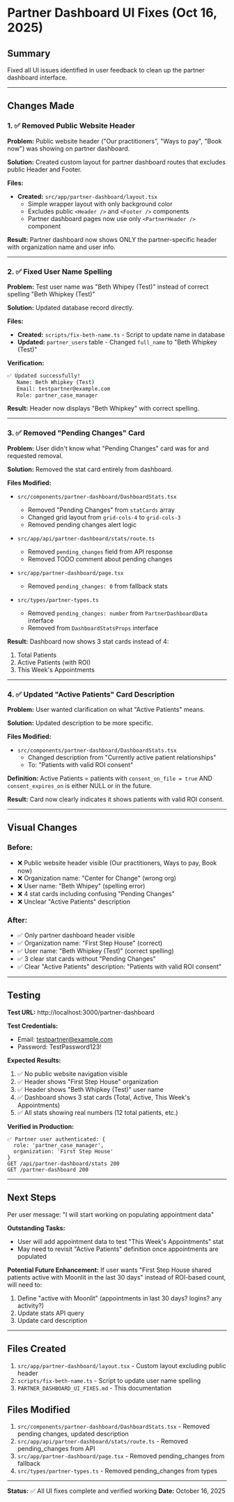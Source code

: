 # Partner Dashboard UI Fixes (Oct 16, 2025)

## Summary

Fixed all UI issues identified in user feedback to clean up the partner dashboard interface.

---

## Changes Made

### 1. ✅ Removed Public Website Header

**Problem:** Public website header ("Our practitioners", "Ways to pay", "Book now") was showing on partner dashboard.

**Solution:** Created custom layout for partner dashboard routes that excludes public Header and Footer.

**Files:**
- **Created:** `src/app/partner-dashboard/layout.tsx`
  - Simple wrapper layout with only background color
  - Excludes public `<Header />` and `<Footer />` components
  - Partner dashboard pages now use only `<PartnerHeader />` component

**Result:** Partner dashboard now shows ONLY the partner-specific header with organization name and user info.

---

### 2. ✅ Fixed User Name Spelling

**Problem:** Test user name was "Beth Whipey (Test)" instead of correct spelling "Beth Whipkey (Test)"

**Solution:** Updated database record directly.

**Files:**
- **Created:** `scripts/fix-beth-name.ts` - Script to update name in database
- **Updated:** `partner_users` table - Changed `full_name` to "Beth Whipkey (Test)"

**Verification:**
```bash
✅ Updated successfully!
   Name: Beth Whipkey (Test)
   Email: testpartner@example.com
   Role: partner_case_manager
```

**Result:** Header now displays "Beth Whipkey" with correct spelling.

---

### 3. ✅ Removed "Pending Changes" Card

**Problem:** User didn't know what "Pending Changes" card was for and requested removal.

**Solution:** Removed the stat card entirely from dashboard.

**Files Modified:**
- `src/components/partner-dashboard/DashboardStats.tsx`
  - Removed "Pending Changes" from `statCards` array
  - Changed grid layout from `grid-cols-4` to `grid-cols-3`
  - Removed pending changes alert logic

- `src/app/api/partner-dashboard/stats/route.ts`
  - Removed `pending_changes` field from API response
  - Removed TODO comment about pending changes

- `src/app/partner-dashboard/page.tsx`
  - Removed `pending_changes: 0` from fallback stats

- `src/types/partner-types.ts`
  - Removed `pending_changes: number` from `PartnerDashboardData` interface
  - Removed from `DashboardStatsProps` interface

**Result:** Dashboard now shows 3 stat cards instead of 4:
1. Total Patients
2. Active Patients (with ROI)
3. This Week's Appointments

---

### 4. ✅ Updated "Active Patients" Card Description

**Problem:** User wanted clarification on what "Active Patients" means.

**Solution:** Updated description to be more specific.

**Files Modified:**
- `src/components/partner-dashboard/DashboardStats.tsx`
  - Changed description from "Currently active patient relationships"
  - To: "Patients with valid ROI consent"

**Definition:** Active Patients = patients with `consent_on_file = true` AND `consent_expires_on` is either NULL or in the future.

**Result:** Card now clearly indicates it shows patients with valid ROI consent.

---

## Visual Changes

### Before:
- ❌ Public website header visible (Our practitioners, Ways to pay, Book now)
- ❌ Organization name: "Center for Change" (wrong org)
- ❌ User name: "Beth Whipey" (spelling error)
- ❌ 4 stat cards including confusing "Pending Changes"
- ❌ Unclear "Active Patients" description

### After:
- ✅ Only partner dashboard header visible
- ✅ Organization name: "First Step House" (correct)
- ✅ User name: "Beth Whipkey (Test)" (correct spelling)
- ✅ 3 clear stat cards without "Pending Changes"
- ✅ Clear "Active Patients" description: "Patients with valid ROI consent"

---

## Testing

**Test URL:** http://localhost:3000/partner-dashboard

**Test Credentials:**
- Email: testpartner@example.com
- Password: TestPassword123!

**Expected Results:**
1. ✅ No public website navigation visible
2. ✅ Header shows "First Step House" organization
3. ✅ Header shows "Beth Whipkey (Test)" user name
4. ✅ Dashboard shows 3 stat cards (Total, Active, This Week's Appointments)
5. ✅ All stats showing real numbers (12 total patients, etc.)

**Verified in Production:**
```
✅ Partner user authenticated: {
  role: 'partner_case_manager',
  organization: 'First Step House'
}
GET /api/partner-dashboard/stats 200
GET /partner-dashboard 200
```

---

## Next Steps

Per user message: "I will start working on populating appointment data"

**Outstanding Tasks:**
- User will add appointment data to test "This Week's Appointments" stat
- May need to revisit "Active Patients" definition once appointments are populated

**Potential Future Enhancement:**
If user wants "First Step House shared patients active with Moonlit in the last 30 days" instead of ROI-based count, will need to:
1. Define "active with Moonlit" (appointments in last 30 days? logins? any activity?)
2. Update stats API query
3. Update card description

---

## Files Created

1. `src/app/partner-dashboard/layout.tsx` - Custom layout excluding public header
2. `scripts/fix-beth-name.ts` - Script to update user name spelling
3. `PARTNER_DASHBOARD_UI_FIXES.md` - This documentation

## Files Modified

1. `src/components/partner-dashboard/DashboardStats.tsx` - Removed pending changes, updated description
2. `src/app/api/partner-dashboard/stats/route.ts` - Removed pending_changes from API
3. `src/app/partner-dashboard/page.tsx` - Removed pending_changes from fallback
4. `src/types/partner-types.ts` - Removed pending_changes from types

---

**Status:** ✅ All UI fixes complete and verified working
**Date:** October 16, 2025
